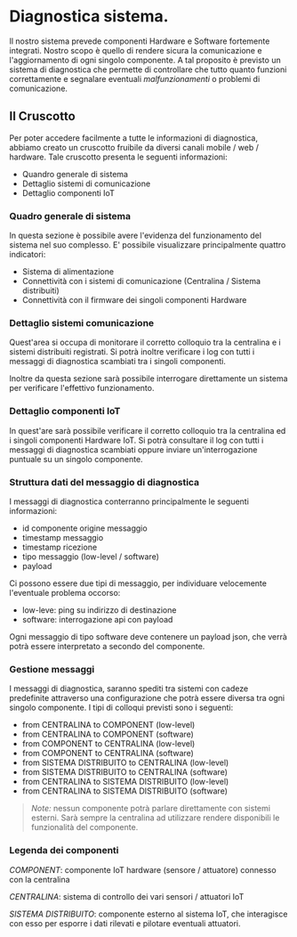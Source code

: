 # Diagnostica sistema.
Il nostro sistema prevede componenti Hardware e Software fortemente integrati.
Nostro scopo è quello di rendere sicura la comunicazione e l'aggiornamento di ogni singolo componente.
A tal proposito è previsto un sistema di diagnostica che permette di controllare che tutto quanto funzioni correttamente
e segnalare eventuali _malfunzionamenti_ o problemi di comunicazione.

## Il Cruscotto
Per poter accedere facilmente a tutte le informazioni di diagnostica, abbiamo creato un cruscotto fruibile da diversi canali mobile / web / hardware.
Tale cruscotto presenta le seguenti informazioni:
- Quandro generale di sistema
- Dettaglio sistemi di comunicazione
- Dettaglio componenti IoT

### Quadro generale di sistema
In questa sezione è possibile avere l'evidenza del funzionamento del sistema nel suo complesso.
E' possibile visualizzare principalmente quattro indicatori:
- Sistema di alimentazione
- Connettività con i sistemi di comunicazione (Centralina / Sistema distribuiti)
- Connettività con il firmware dei singoli componenti Hardware

### Dettaglio sistemi comunicazione
Quest'area si occupa di monitorare il corretto colloquio tra la centralina e i sistemi distribuiti registrati.
Si potrà inoltre verificare i log con tutti i messaggi di diagnostica scambiati tra i singoli componenti.

Inoltre da questa sezione sarà possibile interrogare direttamente un sistema per verificare l'effettivo funzionamento.

### Dettaglio componenti IoT
In quest'are sarà possibile verificare il corretto colloquio tra la centralina ed i singoli componenti Hardware IoT.
Si potrà consultare il log con tutti i messaggi di diagnostica scambiati oppure inviare un'interrogazione puntuale su un singolo componente.

### Struttura dati del messaggio di diagnostica
I messaggi di diagnostica conterranno principalmente le seguenti informazioni:
* id componente origine messaggio
* timestamp messaggio
* timestamp ricezione
* tipo messaggio (low-level / software)
* payload

Ci possono essere due tipi di messaggio, per individuare velocemente l'eventuale problema occorso:
- low-leve: ping su indirizzo di destinazione
- software: interrogazione api con payload

Ogni messaggio di tipo software deve contenere un payload json, che verrà potrà essere interpretato a secondo del componente.

### Gestione messaggi
I messaggi di diagnostica, saranno spediti tra sistemi con cadeze predefinite attraverso una configurazione che potrà essere diversa tra ogni singolo componente.
I tipi di colloqui previsti sono i seguenti:
* from CENTRALINA to COMPONENT (low-level)
* from CENTRALINA to COMPONENT (software)
* from COMPONENT to CENTRALINA (low-level)
* from COMPONENT to CENTRALINA (software)
* from SISTEMA DISTRIBUITO to CENTRALINA (low-level)
* from SISTEMA DISTRIBUITO to CENTRALINA (software)
* from CENTRALINA to SISTEMA DISTRIBUITO (low-level)
* from CENTRALINA to SISTEMA DISTRIBUITO (software)

> *Note:* nessun componente potrà parlare direttamente con sistemi esterni. Sarà sempre la centralina ad utilizzare rendere
> disponibili le funzionalità del componente.

### Legenda dei componenti
_COMPONENT_: componente IoT hardware (sensore / attuatore) connesso con la centralina

_CENTRALINA_: sistema di controllo dei vari sensori / attuatori IoT

_SISTEMA DISTRIBUITO_: componente esterno al sistema IoT, che interagisce con esso per esporre i dati rilevati e pilotare eventuali attuatori.
